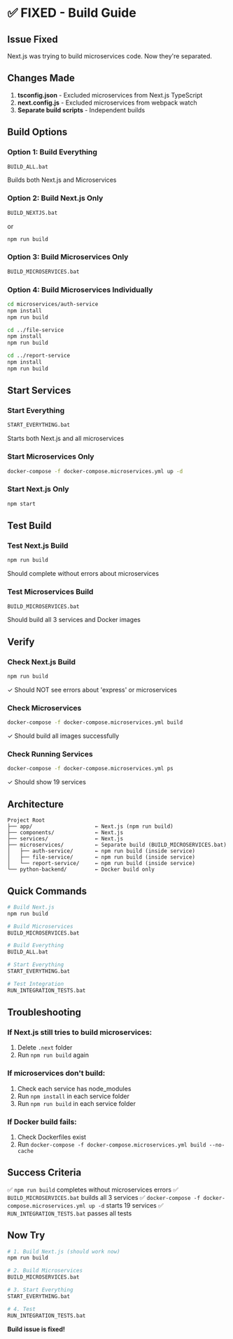 # ✅ FIXED - Build Guide

## Issue Fixed

Next.js was trying to build microservices code. Now they're separated.

## Changes Made

1. **tsconfig.json** - Excluded microservices from Next.js TypeScript
2. **next.config.js** - Excluded microservices from webpack watch
3. **Separate build scripts** - Independent builds

## Build Options

### Option 1: Build Everything
```bash
BUILD_ALL.bat
```
Builds both Next.js and Microservices

### Option 2: Build Next.js Only
```bash
BUILD_NEXTJS.bat
```
or
```bash
npm run build
```

### Option 3: Build Microservices Only
```bash
BUILD_MICROSERVICES.bat
```

### Option 4: Build Microservices Individually
```bash
cd microservices/auth-service
npm install
npm run build

cd ../file-service
npm install
npm run build

cd ../report-service
npm install
npm run build
```

## Start Services

### Start Everything
```bash
START_EVERYTHING.bat
```
Starts both Next.js and all microservices

### Start Microservices Only
```bash
docker-compose -f docker-compose.microservices.yml up -d
```

### Start Next.js Only
```bash
npm start
```

## Test Build

### Test Next.js Build
```bash
npm run build
```
Should complete without errors about microservices

### Test Microservices Build
```bash
BUILD_MICROSERVICES.bat
```
Should build all 3 services and Docker images

## Verify

### Check Next.js Build
```bash
npm run build
```
✓ Should NOT see errors about 'express' or microservices

### Check Microservices
```bash
docker-compose -f docker-compose.microservices.yml build
```
✓ Should build all images successfully

### Check Running Services
```bash
docker-compose -f docker-compose.microservices.yml ps
```
✓ Should show 19 services

## Architecture

```
Project Root
├── app/                    ← Next.js (npm run build)
├── components/             ← Next.js
├── services/               ← Next.js
├── microservices/          ← Separate build (BUILD_MICROSERVICES.bat)
│   ├── auth-service/       ← npm run build (inside service)
│   ├── file-service/       ← npm run build (inside service)
│   └── report-service/     ← npm run build (inside service)
└── python-backend/         ← Docker build only
```

## Quick Commands

```bash
# Build Next.js
npm run build

# Build Microservices
BUILD_MICROSERVICES.bat

# Build Everything
BUILD_ALL.bat

# Start Everything
START_EVERYTHING.bat

# Test Integration
RUN_INTEGRATION_TESTS.bat
```

## Troubleshooting

### If Next.js still tries to build microservices:
1. Delete `.next` folder
2. Run `npm run build` again

### If microservices don't build:
1. Check each service has node_modules
2. Run `npm install` in each service folder
3. Run `npm run build` in each service folder

### If Docker build fails:
1. Check Dockerfiles exist
2. Run `docker-compose -f docker-compose.microservices.yml build --no-cache`

## Success Criteria

✅ `npm run build` completes without microservices errors
✅ `BUILD_MICROSERVICES.bat` builds all 3 services
✅ `docker-compose -f docker-compose.microservices.yml up -d` starts 19 services
✅ `RUN_INTEGRATION_TESTS.bat` passes all tests

## Now Try

```bash
# 1. Build Next.js (should work now)
npm run build

# 2. Build Microservices
BUILD_MICROSERVICES.bat

# 3. Start Everything
START_EVERYTHING.bat

# 4. Test
RUN_INTEGRATION_TESTS.bat
```

**Build issue is fixed!**
